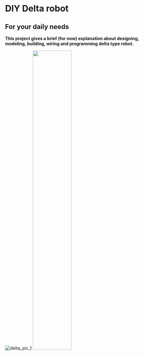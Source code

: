 # DIY Delta robot

## For your daily needs

**This project gives a brief (for now) explanation about designing, modeling, building, wiring and programming delta type robot.**

![delta_pic_1](https://user-images.githubusercontent.com/84570140/149950226-a1bb82dc-97a9-4bc8-ab05-011d34f5940a.jpg)
<img src="https://user-images.githubusercontent.com/84570140/149950226-a1bb82dc-97a9-4bc8-ab05-011d34f5940a.jpg" width=50% height=50%>
